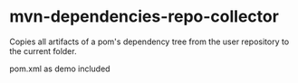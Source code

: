 # mvn-dependencies-repo-collector
Copies all artifacts of a pom's dependency tree from the user repository to the current folder.

pom.xml as demo included
